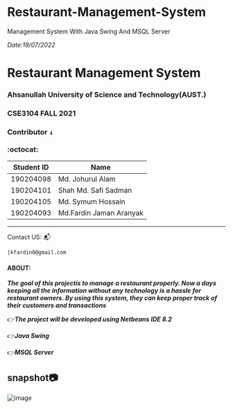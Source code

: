 # Restaurant-Management-System
Management System With Java Swing And MSQL Server

*Date:19/07/2022*
# Restaurant Management System
### Ahsanullah University of Science and Technology(AUST.)
### CSE3104 FALL 2021
### Contributor <kbd>↓</kbd><br/><br/>:octocat:

Student ID              |  Name
----------------------- | -------------
190204098               |  Md. Johurul Alam
190204101               |  Shah Md. Safi Sadman
190204105               |  Md. Symum Hossain
190204093               |  Md.Fardin Jaman Aranyak
----------------------------------------
Contact US: :mailbox_with_mail:

    |kfardin0@gmail.com
    


#### ABOUT: <br/>

***The goal of this projectis to manage a restaurant properly.
Now a days keeping all the information without any technology is a hassle for
restaurant owners. By using this system, they can keep proper track of their
customers and transactions***

:point_right:***The project will be developed using Netbeans IDE 8.2<br/>***

:point_right:***Java Swing <br/>***

:point_right:***MSQL Server <br/>***

## snapshot:camera:
![image](https://user-images.githubusercontent.com/64925270/178103232-933414c0-882e-4c9e-a775-f46ef83c76b8.png)
